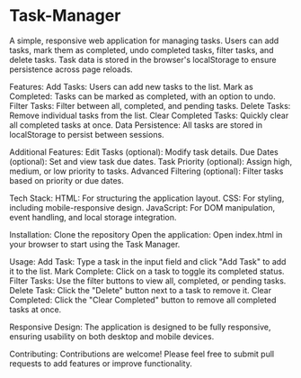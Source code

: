 # Task-Manager
A simple, responsive web application for managing tasks. Users can add tasks, mark them as completed, undo completed tasks, filter tasks, and delete tasks. Task data is stored in the browser's localStorage to ensure persistence across page reloads.

Features:
Add Tasks: Users can add new tasks to the list. 
Mark as Completed: Tasks can be marked as completed, with an option to undo. 
Filter Tasks: Filter between all, completed, and pending tasks. 
Delete Tasks: Remove individual tasks from the list. 
Clear Completed Tasks: Quickly clear all completed tasks at once. 
Data Persistence: All tasks are stored in localStorage to persist between sessions.

Additional Features:
Edit Tasks (optional): Modify task details. 
Due Dates (optional): Set and view task due dates. 
Task Priority (optional): Assign high, medium, or low priority to tasks. 
Advanced Filtering (optional): Filter tasks based on priority or due dates.

Tech Stack:
HTML: For structuring the application layout. 
CSS: For styling, including mobile-responsive design. 
JavaScript: For DOM manipulation, event handling, and local storage integration.

Installation:
Clone the repository
Open the application: Open index.html in your browser to start using the Task Manager.

Usage:
Add Task: Type a task in the input field and click "Add Task" to add it to the list. 
Mark Complete: Click on a task to toggle its completed status. 
Filter Tasks: Use the filter buttons to view all, completed, or pending tasks. 
Delete Task: Click the "Delete" button next to a task to remove it. 
Clear Completed: Click the "Clear Completed" button to remove all completed tasks at once.

Responsive Design:
The application is designed to be fully responsive, ensuring usability on both desktop and mobile devices.

Contributing:
Contributions are welcome! Please feel free to submit pull requests to add features or improve functionality.
